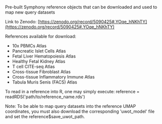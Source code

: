 Pre-built Symphony reference objects that can be downloaded and used to map new query datasets

Link to Zenodo: [https://zenodo.org/record/5090425#.YOqe_hNKhTY](https://zenodo.org/record/5090425#.YOqe_hNKhTY)


References available for download: 

- 10x PBMCs Atlas
- Pancreatic Islet Cells Atlas
- Fetal Liver Hematopoiesis Atlas
- Healthy Fetal Kidney Atlas
- T cell CITE-seq Atlas
- Cross-tissue Fibroblast Atlas
- Cross-tissue Inflammatory Immune Atlas
- Tabula Muris Senis (FACS) Atlas

To read in a reference into R, one may simply execute: reference = readRDS('path/to/reference_name.rds')

Note: To be able to map query datasets into the reference UMAP coordinates, you must also download the corresponding 'uwot_model' file and set the reference$save_uwot_path.
